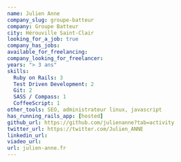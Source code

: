 ```yaml
---
name: Julien Anne
company_slug: groupe-batteur
company: Groupe Batteur
city: Hérouville Saint-Clair
looking_for_a_job: true
company_has_jobs:
available_for_freelancing:
company_looking_for_freelancer:
years: "> 3 ans"
skills:
  Ruby on Rails: 3
  Test Driven Development: 2
  Git: 2
  SASS / Compass: 1
  CoffeeScript: 1
other_tools: SEO, administrateur linux, javascript
has_running_rails_app: [hosted]
github_url: https://github.com/julienanne?tab=activity
twitter_url: https://twitter.com/Julien_ANNE
linkedin_url:
viadeo_url:
url: julien-anne.fr
---
```


